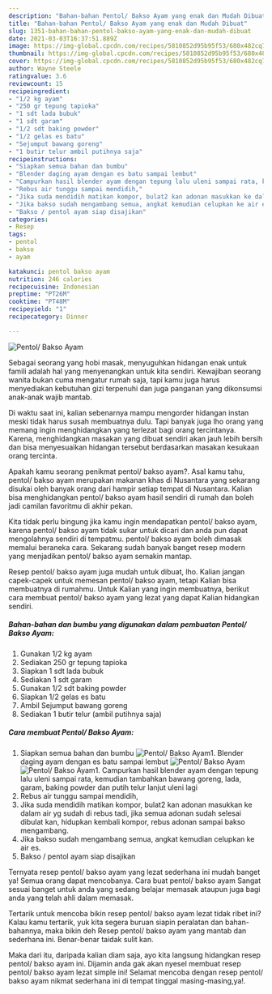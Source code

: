 ```yaml
---
description: "Bahan-bahan Pentol/ Bakso Ayam yang enak dan Mudah Dibuat"
title: "Bahan-bahan Pentol/ Bakso Ayam yang enak dan Mudah Dibuat"
slug: 1351-bahan-bahan-pentol-bakso-ayam-yang-enak-dan-mudah-dibuat
date: 2021-03-03T16:37:51.889Z
image: https://img-global.cpcdn.com/recipes/5810852d95b95f53/680x482cq70/pentol-bakso-ayam-foto-resep-utama.jpg
thumbnail: https://img-global.cpcdn.com/recipes/5810852d95b95f53/680x482cq70/pentol-bakso-ayam-foto-resep-utama.jpg
cover: https://img-global.cpcdn.com/recipes/5810852d95b95f53/680x482cq70/pentol-bakso-ayam-foto-resep-utama.jpg
author: Wayne Steele
ratingvalue: 3.6
reviewcount: 15
recipeingredient:
- "1/2 kg ayam"
- "250 gr tepung tapioka"
- "1 sdt lada bubuk"
- "1 sdt garam"
- "1/2 sdt baking powder"
- "1/2 gelas es batu"
- "Sejumput bawang goreng"
- "1 butir telur ambil putihnya saja"
recipeinstructions:
- "Siapkan semua bahan dan bumbu"
- "Blender daging ayam dengan es batu sampai lembut"
- "Campurkan hasil blender ayam dengan tepung lalu uleni sampai rata, kemudian tambahkan bawang goreng, lada, garam, baking powder dan putih telur lanjut uleni lagi"
- "Rebus air tunggu sampai mendidih,"
- "Jika suda mendidih matikan kompor, bulat2 kan adonan masukkan ke dalam air yg sudah di rebus tadi, jika semua adonan sudah selesai dibulat kan, hidupkan kembali kompor, rebus adonan sampai bakso mengambang."
- "Jika bakso sudah mengambang semua, angkat kemudian celupkan ke air es."
- "Bakso / pentol ayam siap disajikan"
categories:
- Resep
tags:
- pentol
- bakso
- ayam

katakunci: pentol bakso ayam 
nutrition: 246 calories
recipecuisine: Indonesian
preptime: "PT26M"
cooktime: "PT48M"
recipeyield: "1"
recipecategory: Dinner

---
```



![Pentol/ Bakso Ayam](https://img-global.cpcdn.com/recipes/5810852d95b95f53/680x482cq70/pentol-bakso-ayam-foto-resep-utama.jpg)

Sebagai seorang yang hobi masak, menyuguhkan hidangan enak untuk famili adalah hal yang menyenangkan untuk kita sendiri. Kewajiban seorang  wanita bukan cuma mengatur rumah saja, tapi kamu juga harus menyediakan kebutuhan gizi terpenuhi dan juga panganan yang dikonsumsi anak-anak wajib mantab.

Di waktu  saat ini, kalian sebenarnya mampu mengorder hidangan instan meski tidak harus susah membuatnya dulu. Tapi banyak juga lho orang yang memang ingin menghidangkan yang terlezat bagi orang tercintanya. Karena, menghidangkan masakan yang dibuat sendiri akan jauh lebih bersih dan bisa menyesuaikan hidangan tersebut berdasarkan masakan kesukaan orang tercinta. 



Apakah kamu seorang penikmat pentol/ bakso ayam?. Asal kamu tahu, pentol/ bakso ayam merupakan makanan khas di Nusantara yang sekarang disukai oleh banyak orang dari hampir setiap tempat di Nusantara. Kalian bisa menghidangkan pentol/ bakso ayam hasil sendiri di rumah dan boleh jadi camilan favoritmu di akhir pekan.

Kita tidak perlu bingung jika kamu ingin mendapatkan pentol/ bakso ayam, karena pentol/ bakso ayam tidak sukar untuk dicari dan anda pun dapat mengolahnya sendiri di tempatmu. pentol/ bakso ayam boleh dimasak memalui beraneka cara. Sekarang sudah banyak banget resep modern yang menjadikan pentol/ bakso ayam semakin mantap.

Resep pentol/ bakso ayam juga mudah untuk dibuat, lho. Kalian jangan capek-capek untuk memesan pentol/ bakso ayam, tetapi Kalian bisa membuatnya di rumahmu. Untuk Kalian yang ingin membuatnya, berikut cara membuat pentol/ bakso ayam yang lezat yang dapat Kalian hidangkan sendiri.

<!--inarticleads1-->

##### Bahan-bahan dan bumbu yang digunakan dalam pembuatan Pentol/ Bakso Ayam:

1. Gunakan 1/2 kg ayam
1. Sediakan 250 gr tepung tapioka
1. Siapkan 1 sdt lada bubuk
1. Sediakan 1 sdt garam
1. Gunakan 1/2 sdt baking powder
1. Siapkan 1/2 gelas es batu
1. Ambil Sejumput bawang goreng
1. Sediakan 1 butir telur (ambil putihnya saja)




<!--inarticleads2-->

##### Cara membuat Pentol/ Bakso Ayam:

1. Siapkan semua bahan dan bumbu
<img src="https://img-global.cpcdn.com/steps/4d79bf035a712736/160x128cq70/pentol-bakso-ayam-langkah-memasak-1-foto.jpg" alt="Pentol/ Bakso Ayam">1. Blender daging ayam dengan es batu sampai lembut
<img src="https://img-global.cpcdn.com/steps/3f10c8aa29721706/160x128cq70/pentol-bakso-ayam-langkah-memasak-2-foto.jpg" alt="Pentol/ Bakso Ayam"><img src="https://img-global.cpcdn.com/steps/1b9c92cc098f7442/160x128cq70/pentol-bakso-ayam-langkah-memasak-2-foto.jpg" alt="Pentol/ Bakso Ayam">1. Campurkan hasil blender ayam dengan tepung lalu uleni sampai rata, kemudian tambahkan bawang goreng, lada, garam, baking powder dan putih telur lanjut uleni lagi
1. Rebus air tunggu sampai mendidih,
1. Jika suda mendidih matikan kompor, bulat2 kan adonan masukkan ke dalam air yg sudah di rebus tadi, jika semua adonan sudah selesai dibulat kan, hidupkan kembali kompor, rebus adonan sampai bakso mengambang.
1. Jika bakso sudah mengambang semua, angkat kemudian celupkan ke air es.
1. Bakso / pentol ayam siap disajikan




Ternyata resep pentol/ bakso ayam yang lezat sederhana ini mudah banget ya! Semua orang dapat mencobanya. Cara buat pentol/ bakso ayam Sangat sesuai banget untuk anda yang sedang belajar memasak ataupun juga bagi anda yang telah ahli dalam memasak.

Tertarik untuk mencoba bikin resep pentol/ bakso ayam lezat tidak ribet ini? Kalau kamu tertarik, yuk kita segera buruan siapin peralatan dan bahan-bahannya, maka bikin deh Resep pentol/ bakso ayam yang mantab dan sederhana ini. Benar-benar taidak sulit kan. 

Maka dari itu, daripada kalian diam saja, ayo kita langsung hidangkan resep pentol/ bakso ayam ini. Dijamin anda gak akan nyesel membuat resep pentol/ bakso ayam lezat simple ini! Selamat mencoba dengan resep pentol/ bakso ayam nikmat sederhana ini di tempat tinggal masing-masing,ya!.

